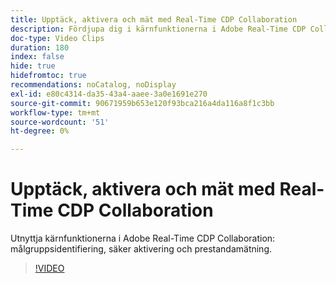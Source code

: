 ```yaml
---
title: Upptäck, aktivera och mät med Real-Time CDP Collaboration
description: Fördjupa dig i kärnfunktionerna i Adobe Real-Time CDP Collaboration för målgruppsidentifiering, säker aktivering och prestandamätning.
doc-type: Video Clips
duration: 180
index: false
hide: true
hidefromtoc: true
recommendations: noCatalog, noDisplay
exl-id: e80c4314-da35-43a4-aaee-3a0e1691e270
source-git-commit: 90671959b653e120f93bca216a4da116a8f1c3bb
workflow-type: tm+mt
source-wordcount: '51'
ht-degree: 0%

---
```


# Upptäck, aktivera och mät med Real-Time CDP Collaboration

Utnyttja kärnfunktionerna i Adobe Real-Time CDP Collaboration: målgruppsidentifiering, säker aktivering och prestandamätning.

<!-- 72_OS511_3442426_179_discover-activate-and-measure-with-realtime-cdp-collaboration -->
>[!VIDEO](https://video.tv.adobe.com/v/3460172/?learn=on&enablevpops=true&captions=swe)
